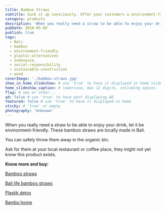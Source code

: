 ```yaml
---
title: Bamboo Straws
subtitle: Suck it up consciously. Offer your customers a environment-friendly way. Small acts count.
category: products
description: 'When you really need a straw to be able to enjoy your drink, let it be environment-friendly. These bamboo straws are locally made in Bali...'
pubDate: 2018-05-09
publish: true
tags:
  - Bali
  - bamboo
  - environment-friendly
  - plastic-alternatives
  - Indonesia
  - social-responsibility
  - sustainable-construction
  - wood
coverImage: './bamboo-straws.jpg'
show_in_home_slideshow: # use 'true' to have it displayed in home slideshow
home_slideshow_caption: # lowercase, max 12 digits, including spaces
flag: # new or other...
ad: false # use 'true' to have post displaying AD
featured: false # use 'true' to have it displayed in home
sticky: # 'true' or empty
photography: 'Unknown'
---
```


When you really need a straw to be able to enjoy your drink, let it be environment-friendly. These bamboo straws are locally made in Bali.

You can safely throw them away in the organic bin.

Ask for them at your local restaurant or coffee place, they might not yet know this product exists.

**Know more and buy:**

[Bamboo straws](https://bamboo-straws.com/)

[Bali life bamboo straws](https://www.balilifebamboostraws.com/shop)

[Plastik detox](http://plastikdetox.com/alternatives-to-plastic-bags-and-packaging-in-bali)

[Bambu home](https://www.bambuhome.com/products/bamboo-straws)
